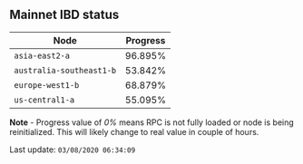 ## **Mainnet** IBD status


Node | Progress
--- | ---
`asia-east2-a` | 96.895%
`australia-southeast1-b` | 53.842%
`europe-west1-b` | 68.879%
`us-central1-a` | 55.095%


**Note** - Progress value of *0%* means RPC is not fully loaded or node is being reinitialized. This will likely change to real value in couple of hours.


Last update: `03/08/2020 06:34:09`

